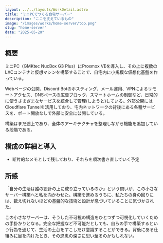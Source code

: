 ```yaml
---
layout: ../../layouts/WorkDetail.astro
title: "ミニPCでつくる自宅サーバー"
description: "ここを支えているもの"
image: "/images/works/home-server/top.png"
slug: "home-server"
date: "2025-05-20"
---
```


## 概要

ミニPC（GMKtec NucBox G3 Plus）にProxmox VEを導入し、その上に複数のLXCコンテナと仮想マシンを構築することで、自宅内に小規模な仮想化基盤を作っている。

Webページの公開、Discord Botのホスティング、メール運用、VPNによるリモートアクセス、DNSベースの広告ブロック、スマートホームの制御など、日常的に使うさまざまなサービスを統合して管理(しようと)している。外部公開にはCloudflare Tunnelを活用しており、宅内ネットワークの背後にある各種サービスを、ポート開放なしで外部に安全に公開している。

構築はまだ途上であり、全体のアーキテクチャを整理しながら機能を追加している段階である。

## 構成の詳細と導入
- 断片的なメモとして残しており、それらを順次書き直していく予定


## 所感

「自分の生活は誰の設計の上に成り立っているのか」という問いが、この小さなサーバー構築へと私を向かわせた。構築を進めるうちに、私たちの身の回りには、数え切れないほどの基盤的な技術と設計が息づいていることに気づかされた。

この小さなサーバーは、そうした不可視の構造をひとつずつ可視化していくための手掛かりとなる。完全な把握など不可能だとしても、自らの手で構築するという行為を通じて、生活の土台をすこしだけ意識することができる。背後にある仕組みに目を向けたとき、その恩恵の深さに思い至るのかもしれない。